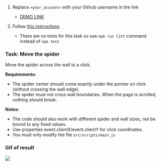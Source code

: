 1. Replace `<your_account>` with your Github username in the link
   - [DEMO LINK](https://liudmylailchenko.github.io/js_task-move-spider-DOM/)
2. Follow [this instructions](https://mate-academy.github.io/layout_task-guideline/)

   - There are no tests for this task so use `npm run lint` command instead of `npm test`

### Task: Move the spider

Move the spider across the wall to a click.

**Requirements:**

- The spider center should come exactly under the pointer on click (without crossing the wall edge).
- The spider must not cross wall boundaries.
  When the page is scrolled, nothing should break.

**Notes:**

- The code should also work with different spider and
  wall sizes, not be bound to any fixed values.
- Use properties event.clientX/event.clientY for
  click coordinates.
- You must only modify the file `src/scripts/main.js`

### Gif of result

![](example/example.gif)
